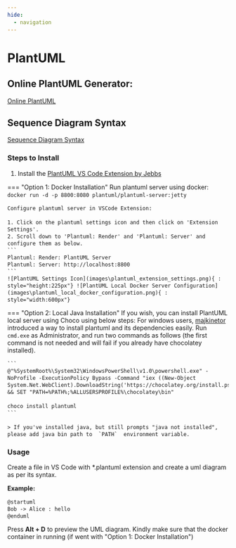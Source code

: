 ```yaml
---
hide:
  - navigation
---
```


# PlantUML
## Online PlantUML Generator:
[Online PlantUML](https://www.plantuml.com/plantuml/)

## Sequence Diagram Syntax
[Sequence Diagram Syntax](https://plantuml.com/sequence-diagram)

### Steps to Install 
1. Install the [PlantUML VS Code Extension by Jebbs](https://marketplace.visualstudio.com/items?itemName=jebbs.plantuml)

=== "Option 1: Docker Installation"
    Run plantuml server using docker:
    ```
    docker run -d -p 8800:8080 plantuml/plantuml-server:jetty
    ```
    
    Configure plantuml server in VSCode Extension:  

    1. Click on the plantuml settings icon and then click on 'Extension Settings'.
    2. Scroll down to 'Plantuml: Render' and 'Plantuml: Server' and configure them as below.
    ```
    Plantuml: Render: PlantUML Server
    Plantuml: Server: http://localhost:8800
    ```
    ![PlantUML Settings Icon](images\plantuml_extension_settings.png){ : style="height:225px"} ![PlantUML Local Docker Server Configuration](images\plantuml_local_docker_configuration.png){ : style="width:600px"}

=== "Option 2: Local Java Installation"
    If you wish, you can install PlantUML local server using Choco using below steps:
    For windows users,  [majkinetor](https://github.com/majkinetor "https://github.com/majkinetor")  introduced a way to install plantuml and its dependencies easily. Run  `cmd.exe`  as Administrator, and run two commands as follows (the first command is not needed and will fail if you already have chocolatey installed).

    ```
    @"%SystemRoot%\System32\WindowsPowerShell\v1.0\powershell.exe" -NoProfile -ExecutionPolicy Bypass -Command "iex ((New-Object System.Net.WebClient).DownloadString('https://chocolatey.org/install.ps1'))" && SET "PATH=%PATH%;%ALLUSERSPROFILE%\chocolatey\bin"  
      
    choco install plantuml
    ```

    > If you've installed java, but still prompts "java not installed", please add java bin path to  `PATH`  environment variable.

### Usage
Create a file in VS Code with *.plantuml extension and create a uml diagram as per its syntax.

**Example:**  
```
@startuml
Bob -> Alice : hello
@enduml
```
Press **Alt + D** to preview the UML diagram. Kindly make sure that the docker container in running (if went with "Option 1: Docker Installation")